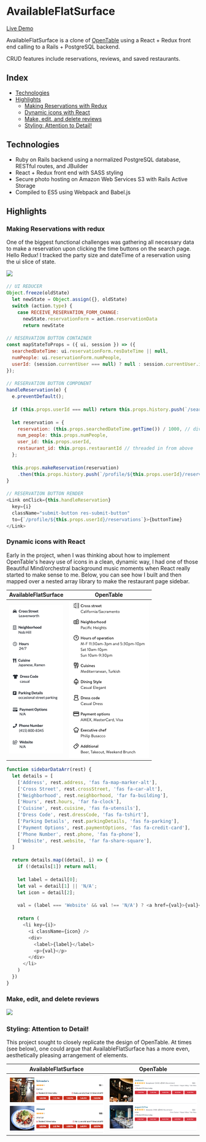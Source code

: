 # AvailableFlatSurface

[Live Demo](https://available-flat-surface.herokuapp.com/ "AvailableFlatSurface")

AvailableFlatSurface is a clone of [OpenTable](opentable.com "OpenTable") using a React + Redux front end calling to a Rails + PostgreSQL backend. 

CRUD features include reservations, reviews, and saved restaurants.

## Index

* [Technologies](https://github.com/MasonChinkin/availableFlatSurface/blob/master/README.md#Technologies)
* [Highlights](https://github.com/MasonChinkin/availableFlatSurface/blob/master/README.md#highlights)
  * [Making Reservations with Redux](https://github.com/MasonChinkin/availableFlatSurface/blob/master/README.md#Making-Reservations-with-redux)
  * [Dynamic icons with React](https://github.com/MasonChinkin/availableFlatSurface/blob/master/README.md#Dynamic-icons-with-react)
  * [Make, edit, and delete reviews](https://github.com/MasonChinkin/availableFlatSurface/blob/master/README.md#Make-edit-and-delete-reviews)
  * [Styling: Attention to Detail!](https://github.com/MasonChinkin/availableFlatSurface/blob/master/README.md#styling-attention-to-detail)

## Technologies

* Ruby on Rails backend using a normalized PostgreSQL database, RESTful routes, and JBuilder
* React + Redux front end with SASS styling
* Secure photo hosting on Amazon Web Services S3 with Rails Active Storage
* Compiled to ES5 using Webpack and Babel.js

## Highlights

### Making Reservations with redux

One of the biggest functional challenges was gathering all necessary data to make a reservation upon clicking the time buttons on the search page. Hello Redux! I tracked the party size and dateTime of a reservation using the ui slice of state.

![](/app/assets/images/readme/reservation-demo.gif?raw=true)

```javascript
// UI REDUCER
Object.freeze(oldState)
  let newState = Object.assign({}, oldState)
  switch (action.type) {
    case RECEIVE_RESERVATION_FORM_CHANGE:
      newState.reservationForm = action.reservationData
      return newState

// RESERVATION BUTTON CONTAINER
const mapStateToProps = ({ ui, session }) => ({
  searchedDateTime: ui.reservationForm.resDateTime || null,
  numPeople: ui.reservationForm.numPeople,
  userId: (session.currentUser === null) ? null : session.currentUser.id,
});

// RESERVATION BUTTON COMPONENT
handleReservation(e) {
  e.preventDefault();

  if (this.props.userId === null) return this.props.history.push(`/search/signin`);

  let reservation = {
    reservation: (this.props.searchedDateTime.getTime()) / 1000, // divide by 1000 for rails
    num_people: this.props.numPeople,
    user_id: this.props.userId,
    restaurant_id: this.props.restaurantId // threaded in from above
  };

  this.props.makeReservation(reservation)
    .then(this.props.history.push(`/profile/${this.props.userId}/reservations`));
}

// RESERVATION BUTTON RENDER
<Link onClick={this.handleReservation}
  key={i}
  className="submit-button res-submit-button"
  to={`/profile/${this.props.userId}/reservations`}>{buttonTime}
</Link>
```

### Dynamic icons with React

Early in the project, when I was thinking about how to implement OpenTable's heavy use of icons in a clean, dynamic way, I had one of those Beautiful Mind/orchestral background music moments when React really started to make sense to me. Below, you can see how I built and then mapped over a nested array library to make the restaurant page sidebar.

AvailableFlatSurface            |  OpenTable
:-------------------------:|:-------------------------:
![](/app/assets/images/readme/myShowDetails.png?raw=true) | ![](/app/assets/images/readme/openTableShowDetails.png?raw=true)

```javascript
function sidebarDataArr(rest) {
  let details = [
    ['Address', rest.address, 'fas fa-map-marker-alt'],
    ['Cross Street', rest.crossStreet, 'fas fa-car-alt'],
    ['Neighborhood', rest.neighborhood, 'far fa-building'],
    ['Hours', rest.hours, 'far fa-clock'],
    ['Cuisine', rest.cuisine, 'fas fa-utensils'],
    ['Dress Code', rest.dressCode, 'fas fa-tshirt'],
    ['Parking Details', rest.parkingDetails, 'fas fa-parking'],
    ['Payment Options', rest.paymentOptions, 'fas fa-credit-card'],
    ['Phone Number', rest.phone, 'fas fa-phone'],
    ['Website', rest.website, 'far fa-share-square'],
  ]

  return details.map((detail, i) => {
    if (!details[1]) return null;

    let label = detail[0];
    let val = detail[1] || 'N/A';
    let icon = detail[2];

    val = (label === 'Website' && val !== 'N/A') ? <a href={val}>{val}</a> : val

    return (
      <li key={i}>
        <i className={icon} />
        <div>
          <label>{label}</label>
          <p>{val}</p>
        </div>
      </li>
    )
  })
}
```

### Make, edit, and delete reviews

![](/app/assets/images/readme/review-demo.gif?raw=true)

### Styling: Attention to Detail!

This project sought to closely replicate the design of OpenTable. At times (see below), one could argue that AvailableFlatSurface has a more even, aesthetically pleasing arrangement of elements.

AvailableFlatSurface            |  OpenTable
:-------------------------:|:-------------------------:
![](/app/assets/images/readme/myListItem.png?raw=true) | ![](/app/assets/images/readme/openTableListItem.png?raw=true)
